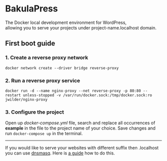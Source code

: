 # BakulaPress

The Docker local development environment for WordPress,<br>
allowing you to serve your projects under project-name.localhost domain.

## First boot guide
### 1. Create a reverse proxy network

`docker network create --driver bridge reverse-proxy`

### 2. Run a reverse proxy service

`docker run -d --name nginx-proxy --net reverse-proxy -p 80:80 --restart unless-stopped -v /var/run/docker.sock:/tmp/docker.sock:ro jwilder/nginx-proxy`

### 3. Configure the project

Open up *docker-compose.yml* file, search and replace all occurrences of **example** in the file to the project name of your choice. Save changes and run `docker-compose up` in the terminal.

---
If you would like to serve your websites with different suffix then .localhost you can use [dnsmasq](http://www.thekelleys.org.uk/dnsmasq/doc.html). Here is [a guide](https://coderwall.com/p/qknu2g/local-docker-development-with-virtual-hosts) how to do this.